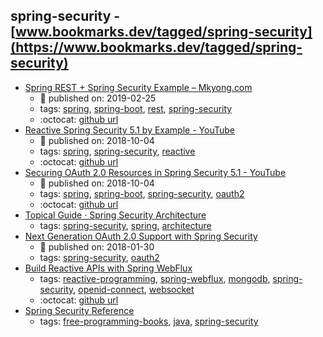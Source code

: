 spring-security - [www.bookmarks.dev/tagged/spring-security](https://www.bookmarks.dev/tagged/spring-security)
---
* [Spring REST + Spring Security Example – Mkyong.com](https://www.mkyong.com/spring-boot/spring-rest-spring-security-example/)
    * :calendar: published on: 2019-02-25
    * tags: [spring](../tags/spring.md), [spring-boot](../tags/spring-boot.md), [rest](../tags/rest.md), [spring-security](../tags/spring-security.md)
    * :octocat: [github url](https://github.com/mkyong/spring-boot)
* [Reactive Spring Security 5.1 by Example - YouTube](https://www.youtube.com/watch?v=YcAufUtfm44)
    * :calendar: published on: 2018-10-04
    * tags: [spring](../tags/spring.md), [spring-security](../tags/spring-security.md), [reactive](../tags/reactive.md)
    * :octocat: [github url](https://github.com/rwinch/spring-security51-by-example-reactive)
* [Securing OAuth 2.0 Resources in Spring Security 5.1 - YouTube](https://www.youtube.com/watch?v=1N-xwmoN83w)
    * :calendar: published on: 2018-10-04
    * tags: [spring](../tags/spring.md), [spring-boot](../tags/spring-boot.md), [spring-security](../tags/spring-security.md), [oauth2](../tags/oauth2.md)
    * :octocat: [github url](https://github.com/jzheaux/messaging-app/tree/springone2018-demo)
* [Topical Guide · Spring Security Architecture](https://spring.io/guides/topicals/spring-security-architecture)
    * tags: [spring-security](../tags/spring-security.md), [spring](../tags/spring.md), [architecture](../tags/architecture.md)
* [Next Generation OAuth 2.0 Support with Spring Security](https://spring.io/blog/2018/01/30/next-generation-oauth-2-0-support-with-spring-security)
    * :calendar: published on: 2018-01-30
    * tags: [spring-security](../tags/spring-security.md), [oauth2](../tags/oauth2.md)
* [Build Reactive APIs with Spring WebFlux](https://developer.okta.com/blog/2018/09/24/reactive-apis-with-spring-webflux#secure-your-spring-webflux-reactive-api-with-oidc)
    * tags: [reactive-programming](../tags/reactive-programming.md), [spring-webflux](../tags/spring-webflux.md), [mongodb](../tags/mongodb.md), [spring-security](../tags/spring-security.md), [openid-connect](../tags/openid-connect.md), [websocket](../tags/websocket.md)
    * :octocat: [github url](https://github.com/oktadeveloper/okta-spring-webflux-react-example)
* [Spring Security Reference](http://docs.spring.io/spring-security/site/docs/current/reference/htmlsingle/)
    * tags: [free-programming-books](../tags/free-programming-books.md), [java](../tags/java.md), [spring-security](../tags/spring-security.md)
